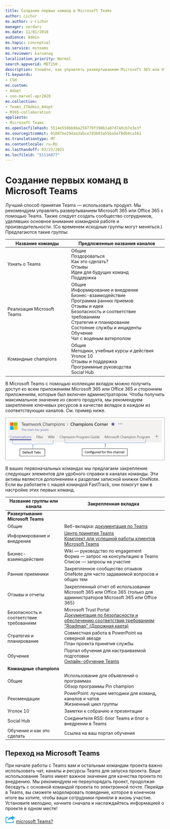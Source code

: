 ```yaml
---
title: Создание первых команд в Microsoft Teams
author: cichur
ms.author: v-cichur
manager: serdars
ms.date: 11/01/2018
audience: Admin
ms.topic: conceptual
ms.service: msteams
ms.reviewer: karuanag
localization_priority: Normal
search.appverid: MET150
description: Узнайте, как управлять развертыванием Microsoft 365 или Office 365 с помощью Teams, а также как закрепить ключевые ресурсы в качестве вкладок в соответствующих каналах.
f1.keywords:
- CSH
ms.custom:
- Adopt
- seo-marvel-apr2020
ms.collection:
- Teams_ITAdmin_Adopt
- M365-collaboration
appliesto:
- Microsoft Teams
ms.openlocfilehash: 5514e550bb8ba259779f390b1a87d74dcb7e3e3f
ms.sourcegitcommit: 01087be29daa3abce7d3b03a55ba5ef8db4ca161
ms.translationtype: MT
ms.contentlocale: ru-RU
ms.lasthandoff: 03/23/2021
ms.locfileid: "51116877"
---
```

# <a name="create-your-first-teams-in-microsoft-teams"></a>Создание первых команд в Microsoft Teams

Лучший способ принятия Teams — использовать продукт. Мы рекомендуем управлять развертыванием Microsoft 365 или Office 365 с помощью Teams. Также следует создать сообщество сотрудников, уделявших основное внимание командной работе и производительности. (Со временем исходные группы могут меняться.) Предлагаются такие группы:

| Название команды | Предложенные названия каналов |
| --------- | ---------------------- |
| Узнать о Teams | Общие</br> Поздороваться</br> Как это сделать?</br>Отзывы </br> Идеи для будущих команд </br> Поддержка |
| Реализация Microsoft Teams | Общие <br/> Информирование и внедрение <br/> Бизнес-взаимодействие <br/> Программа ранних приемов <br/> Отзывы и идеи <br/> Безопасность и соответствие требованиям <br/> Стратегия и планирование <br/> Состояние службы и инциденты <br/> Обучение <br/> Чат с водяным ватерполом |
| Командные champions | Общие <br/> Методики, учебные курсы и действия <br/> Уголок 10 <br/> Отзывы и поддержка <br/> Программные руководства <br/> Social Hub |

В Microsoft Teams [](/microsoftteams/platform/concepts/tabs/tabs-overview) с помощью коллекции вкладок можно получить доступ ко всем приложениям Microsoft 365 или Office 365 и сторонним приложениям, которые был включен администратором. Чтобы получить максимальное значение из своего продукта, мы рекомендуем закрепление ключевых ресурсов в качестве вкладок в каждом из соответствующих каналов. См. пример ниже.

![Снимок экрана: стандартные и настраиваемые вкладки](media/teams-adoption-tab-example.png)

В ваших первоначальных командах мы предлагаем закрепление следующих элементов для удобного справки в каналах команды. Эти активы являются дополнением к разделам записной книжки OneNote. Если вы работаете с нашей командой FastTrack, они помогут вам в настройке этих первых команд. 

|Название группы или канала | Закрепленная вкладка |
|----------------- | ---------- |
| **Развертывание Microsoft Teams** ||
| Общие | Веб-вкладка: [документация по Teams](./index.yml) |
| Информирование и внедрение | [Центр принятия Teams](https://aka.ms/DriveTeamsAdoption)<br/>[Комплект для успешной работы клиентов Microsoft Teams](https://aka.ms/TeamsCustomerSuccess)|
| Бизнес-взаимодействие | Wiki — руководство по engagement<br/>Форма — запрос на консультацию в Teams<br/>Список — запросы на участие |
|Ранние приемники | Закрепленное сообщество отзывов <br/> OneNote для часто задаваемой вопросов и общих тем |
| Отзывы и отчеты | Закрепленный отчет об использовании Microsoft 365 или Office 365 (только для администраторов Microsoft 365 или Office 365) |
| Безопасность и соответствие требованиям | Microsoft Trust Portal <br/> [Документация по безопасности и обеспечению соответствия требованиям](/office365/securitycompliance/index)<br/> ["Roadmap" (Дорожная карта)](/office365/securitycompliance/security-roadmap) |
| Стратегия и планирование | Совместная работа в PowerPoint на северной звезде <br/> План проекта принятия службы |
| Обучение | Портал обучения для настраиваемой подготовки <br/> [Онлайн-обучение Teams](https://aka.ms/TeamsTraining) |
| **Командные champions**|  |
| Общие | Использование для объявлений о программах <br/> Обзор программы Pin champion |
| Рекомендации | PowerPoint: лучшие методики для команд, каналов и чатов <br/> Жизненный цикл группы |
| Уголок 10 | Заметки к собранию и презентации |
| Social Hub | Соединителя RSS: блог Teams и блог о внедрении в Teams |
| Обучение и как это сделать | Ссылка на ваш портал обучения |

## <a name="making-the-switch-to-microsoft-teams"></a>Переход на Microsoft Teams

При начале работы с Teams вам и остальным командам проекта важно использовать чат, каналы и ресурсы Teams для запуска проекта. Ваше использование Teams имеет важное значение для качества проекта по внедрению. Мы рекомендуем не переупорядать проект, продолжая беседуть с основной командой проекта по электронной почте. Перейдя в Teams, вы сможете моделировать поведение, которое в конечном итоге вы хотите, чтобы ваши сотрудники приняли в жизнь участие. Установите мелодию, начните сначала и наслаждайтесь информацией о проекте в одном месте!  

![Значок, на котором изображен следующий шаг: насколько ваша организация готова к ](media/teams-adoption-next-icon.png) [microsoft Teams?](teams-adoption-assess-readiness.md)